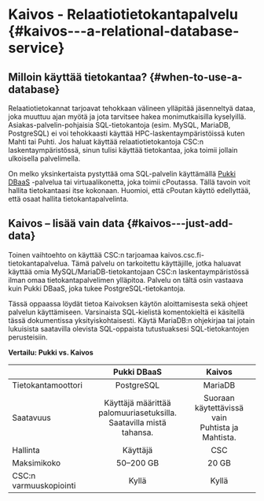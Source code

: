 # Kaivos - Relaatiotietokantapalvelu {#kaivos---a-relational-database-service}

## Milloin käyttää tietokantaa? {#when-to-use-a-database}

Relaatiotietokannat tarjoavat tehokkaan välineen ylläpitää jäsenneltyä dataa, joka muuttuu ajan myötä ja jota tarvitsee hakea monimutkaisilla kyselyillä. Asiakas-palvelin-pohjaisia SQL-tietokantoja (esim. MySQL, MariaDB, PostgreSQL) ei voi tehokkaasti käyttää HPC-laskentaympäristöissä kuten Mahti tai Puhti. Jos haluat käyttää relaatiotietokantoja CSC:n laskentaympäristössä, sinun tulisi käyttää tietokantaa, joka toimii jollain ulkoisella palvelimella.

On melko yksinkertaista pystyttää oma SQL-palvelin käyttämällä [Pukki DBaaS](../../cloud/dbaas/index.md) -palvelua tai virtuaalikonetta, joka toimii cPoutassa. Tällä tavoin voit hallita tietokantaasi itse kokonaan. Huomioi, että cPoutan käyttö edellyttää, että osaat hallita tietokantapalvelinta.

## Kaivos – lisää vain data {#kaivos---just-add-data}

Toinen vaihtoehto on käyttää CSC:n tarjoamaa kaivos.csc.fi-tietokantapalvelua. Tämä palvelu on tarkoitettu käyttäjille, jotka haluavat käyttää omia MySQL/MariaDB-tietokantojaan CSC:n laskentaympäristössä ilman omaa tietokantapalvelimen ylläpitoa. Palvelu on tältä osin vastaava kuin Pukki DBaaS, joka tukee PostgreSQL-tietokantoja.

Tässä oppaassa löydät tietoa Kaivoksen käytön aloittamisesta sekä ohjeet palvelun käyttämiseen. Varsinaista SQL-kielistä komentokieltä ei käsitellä tässä dokumentissa yksityiskohtaisesti. Käytä MariaDB:n ohjekirjaa tai jotain lukuisista saatavilla olevista SQL-oppaista tutustuaksesi SQL-tietokantojen perusteisiin.

**Vertailu: Pukki vs. Kaivos**

|                     | Pukki DBaaS              | Kaivos                    |
|:--------------------|:------------------------:|:-------------------------:|
| Tietokantamoottori  | PostgreSQL               | MariaDB                   |
| Saatavuus           | Käyttäjä määrittää <br> palomuuriasetuksilla. <br> Saatavilla mistä tahansa. | Suoraan käytettävissä vain <br> Puhtista ja Mahtista. |
| Hallinta            | Käyttäjä                 | CSC                       |
| Maksimikoko         | 50–200 GB                | 20 GB                     |
| CSC:n varmuuskopiointi | Kyllä                  | Kyllä                     |